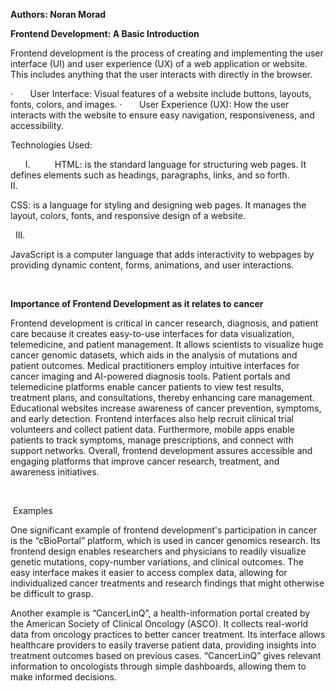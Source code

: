 **Authors: Noran Morad**

**Frontend Development: A Basic Introduction**

Frontend development is the process of creating and implementing the user interface (UI) and user experience (UX) of a web application or website. This includes anything that the user interacts with directly in the browser.

<!--[if !supportLists]-->·       <!--[endif]-->User Interface: Visual features of a website include buttons, layouts, fonts, colors, and images.

<!--[if !supportLists]-->·       <!--[endif]-->User Experience (UX): How the user interacts with the website to ensure easy navigation, responsiveness, and accessibility. <!--[if !supportLineBreakNewLine]--> <!--[endif]-->

Technologies Used:

<!--[if !supportLists]-->      I.          <!--[endif]-->HTML: is the standard language for structuring web pages. It defines elements such as headings, paragraphs, links, and so forth.

<!--[if !supportLists]-->    II.         <!--[endif]-->
CSS: is a language for styling and designing web pages. It manages the layout, colors, fonts, and responsive design of a website.

<!--[if !supportLists]-->  III.         <!--[endif]-->
JavaScript is a computer language that adds interactivity to webpages by providing dynamic content, forms, animations, and user interactions. <!--[if !supportLineBreakNewLine]--> <!--[endif]-->

 

**Importance of Frontend Development as it relates to cancer**

Frontend development is critical in cancer research, diagnosis, and patient care because it creates easy-to-use interfaces for data visualization, telemedicine, and patient management. It allows scientists to visualize huge cancer genomic datasets, which aids in the analysis of mutations and patient outcomes. Medical practitioners employ intuitive interfaces for cancer imaging and AI-powered diagnosis tools. Patient portals and telemedicine platforms enable cancer patients to view test results, treatment plans, and consultations, thereby enhancing care management. Educational websites increase awareness of cancer prevention, symptoms, and early detection. Frontend interfaces also help recruit clinical trial volunteers and collect patient data. Furthermore, mobile apps enable patients to track symptoms, manage prescriptions, and connect with support networks. Overall, frontend development assures accessible and engaging platforms that improve cancer research, treatment, and awareness initiatives.

 

 Examples

One significant example of frontend development's participation in cancer is the “cBioPortal” platform, which is used in cancer genomics research. Its frontend design enables researchers and physicians to readily visualize genetic mutations, copy-number variations, and clinical outcomes. The easy interface makes it easier to access complex data, allowing for individualized cancer treatments and research findings that might otherwise be difficult to grasp.

Another example is “CancerLinQ”, a health-information portal created by the American Society of Clinical Oncology (ASCO). It collects real-world data from oncology practices to better cancer treatment. Its interface allows healthcare providers to easily traverse patient data, providing insights into treatment outcomes based on previous cases. “CancerLinQ” gives relevant information to oncologists through simple dashboards, allowing them to make informed decisions.
<!--[if !supportLineBreakNewLine]--> <!--[endif]-->

 

 
